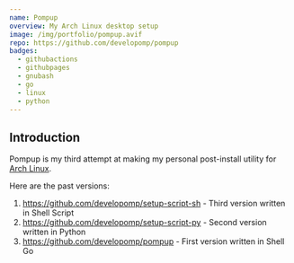 ```yaml
---
name: Pompup
overview: My Arch Linux desktop setup
image: /img/portfolio/pompup.avif
repo: https://github.com/developomp/pompup
badges:
  - githubactions
  - githubpages
  - gnubash
  - go
  - linux
  - python
---
```


## Introduction

Pompup is my third attempt at making my personal post-install utility for
[Arch Linux](https://archlinux.org).

Here are the past versions:

1. https://github.com/developomp/setup-script-sh - Third version written in Shell Script
2. https://github.com/developomp/setup-script-py - Second version written in Python
3. https://github.com/developomp/pompup - First version written in Shell Go
